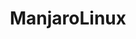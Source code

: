 ---
title: ManjaroLinux
crosslinks:
- archlinux
- unixporn
- linux
- killthosewhodisagree
- i3wm
- leagueoflegends
- kde
- linuxmasterrace
- gnome
- Drama
- xfce
---